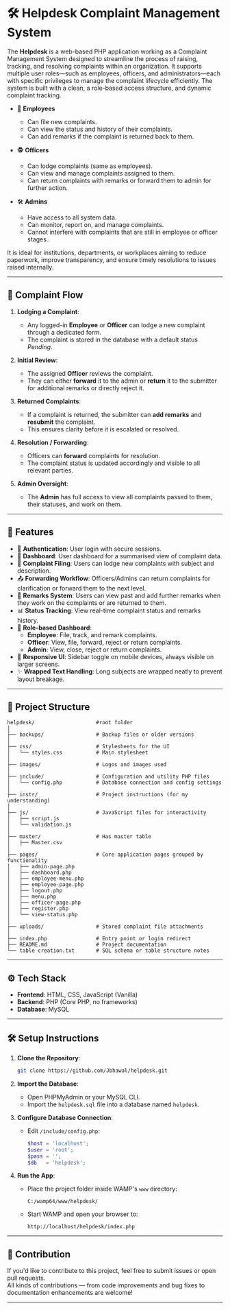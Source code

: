 # 🛠️ Helpdesk Complaint Management System

The **Helpdesk** is a web-based PHP application working as a Complaint Management System designed to streamline the process of raising, tracking, and resolving complaints within an organization. It supports multiple user roles—such as employees, officers, and administrators—each with specific privileges to manage the complaint lifecycle efficiently. The system is built with a clean, a role-based access structure, and dynamic complaint tracking.
- 👤 **Employees**
  - Can file new complaints.
  - Can view the status and history of their complaints.
  - Can add remarks if the complaint is returned back to them.

- 🕵️ **Officers**
  - Can lodge complaints (same as employees).
  - Can view and manage complaints assigned to them.
  - Can return complaints with remarks or forward them to admin for further action.

- 🛠️ **Admins**
  - Have access to all system data.
  - Can monitor, report on, and manage complaints.
  - Cannot interfere with complaints that are still in employee or officer stages..

It is ideal for institutions, departments, or workplaces aiming to reduce paperwork, improve transparency, and ensure timely resolutions to issues raised internally.

---
## 🔄 Complaint Flow

1. **Lodging a Complaint**:
   - Any logged-in **Employee** or **Officer** can lodge a new complaint through a dedicated form.
   - The complaint is stored in the database with a default status *Pending*.

2. **Initial Review**:
   - The assigned **Officer** reviews the complaint.
   - They can either **forward** it to the admin or **return** it to the submitter for additional remarks or directly reject it.

3. **Returned Complaints**:
   - If a complaint is returned, the submitter can **add remarks** and **resubmit** the complaint.
   - This ensures clarity before it is escalated or resolved.

4. **Resolution / Forwarding**:
   - Officers can **forward** complaints for resolution.
   - The complaint status is updated accordingly and visible to all relevant parties.

5. **Admin Oversight**:
   - The **Admin** has full access to view all complaints passed to them, their statuses, and work on them.
---

## 📌 Features

- 🔐 **Authentication**: User login with secure sessions.
- 🧾 **Dashboard**: User dashboard for a summarised view of complaint data.
- 📝 **Complaint Filing**: Users can lodge new complaints with subject and description.
- 📤 **Forwarding Workflow**: Officers/Admins can return complaints for clarification or forward them to the next level.
- 💬 **Remarks System**: Users can view past and add further remarks when they work on the complaints or are returned to them.
- 📊 **Status Tracking**: View real-time complaint status and remarks history.
- 📂 **Role-based Dashboard**:
  - **Employee**: File, track, and remark complaints.
  - **Officer**: View, file, forward, reject or return complaints.
  - **Admin**: View, close, reject or return complaints.
- 📱 **Responsive UI**: Sidebar toggle on mobile devices, always visible on larger screens.
- ✨ **Wrapped Text Handling**: Long subjects are wrapped neatly to prevent layout breakage.

---

## 📁 Project Structure

```
helpdesk/                    #root folder
│
├── backups/                 # Backup files or older versions
│
├── css/                     # Stylesheets for the UI
│   └── styles.css           # Main stylesheet
│
├── images/                  # Logos and images used
│
├── include/                 # Configuration and utility PHP files
│   └── config.php           # Database connection and config settings
│
├── instr/                   # Project instructions (for my understanding)
│
├── js/                      # JavaScript files for interactivity
│   ├── script.js            
│   └── validation.js        
│
├── master/                  # Has master table
│   ├── Master.csv                       
│
├── pages/                   # Core application pages grouped by functionality
│   ├── admin-page.php       
│   ├── dashboard.php   
│   ├── employee-menu.php    
│   ├── employee-page.php    
│   ├── logout.php           
│   ├── menu.php             
│   ├── officer-page.php     
│   ├── register.php           
│   └── view-status.php
│
├── uploads/                 # Stored complaint file attachments
│
├── index.php                # Entry point or login redirect
├── README.md                # Project documentation
└── table creation.txt       # SQL schema or table structure notes
```

---

## ⚙️ Tech Stack

- **Frontend**: HTML, CSS, JavaScript (Vanilla)
- **Backend**: PHP (Core PHP, no frameworks)
- **Database**: MySQL

---

## 🛠️ Setup Instructions

1. **Clone the Repository**:
   ```bash
   git clone https://github.com/Jbhawal/helpdesk.git
   ```

2. **Import the Database**:
   - Open PHPMyAdmin or your MySQL CLI.
   - Import the `helpdesk.sql` file into a database named `helpdesk`.

3. **Configure Database Connection**:
   - Edit `/include/config.php`:
     ```php
     $host = 'localhost';
     $user = 'root';
     $pass = '';
     $db   = 'helpdesk';
     ```

4. **Run the App**:
   - Place the project folder inside WAMP's `www` directory:
     ```
     C:/wamp64/www/helpdesk/
     ```
   - Start WAMP and open your browser to:
     ```
     http://localhost/helpdesk/index.php
     ```

---

## 🤝 Contribution

If you'd like to contribute to this project, feel free to submit issues or open pull requests.  
All kinds of contributions — from code improvements and bug fixes to documentation enhancements are welcome!

---